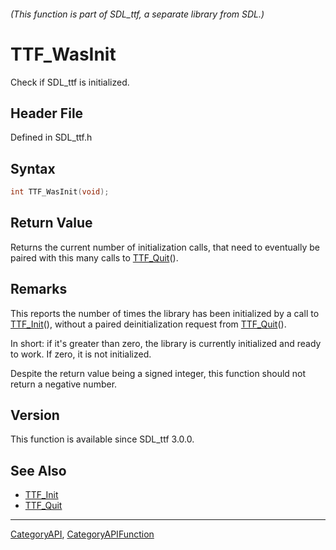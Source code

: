 ###### (This function is part of SDL_ttf, a separate library from SDL.)
# TTF_WasInit

Check if SDL_ttf is initialized.

## Header File

Defined in SDL_ttf.h

## Syntax

```c
int TTF_WasInit(void);

```

## Return Value

Returns the current number of initialization calls, that need to eventually
be paired with this many calls to [TTF_Quit](TTF_Quit)().

## Remarks

This reports the number of times the library has been initialized by a call
to [TTF_Init](TTF_Init)(), without a paired deinitialization request from
[TTF_Quit](TTF_Quit)().

In short: if it's greater than zero, the library is currently initialized
and ready to work. If zero, it is not initialized.

Despite the return value being a signed integer, this function should not
return a negative number.

## Version

This function is available since SDL_ttf 3.0.0.

## See Also

- [TTF_Init](TTF_Init)
- [TTF_Quit](TTF_Quit)

----
[CategoryAPI](CategoryAPI), [CategoryAPIFunction](CategoryAPIFunction)


